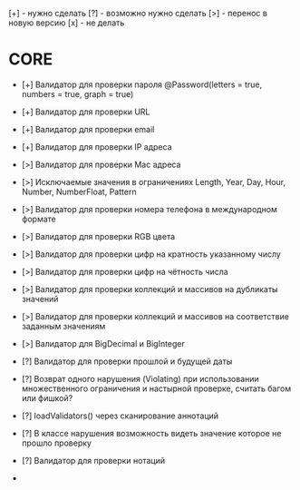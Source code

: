 [+] - нужно сделать
[?] - возможно нужно сделать
[>] - перенос в новую версию
[x] - не делать

# CORE
* [+] Валидатор для проверки пароля @Password(letters = true, numbers = true, graph = true)
* [+] Валидатор для проверки URL
* [+] Валидатор для проверки email
* [+] Валидатор для проверки IP адреса
* [>] Валидатор для проверки Mac адреса

* [>] Исключаемые значения в ограничениях Length, Year, Day, Hour, Number, NumberFloat, Pattern
* [>] Валидатор для проверки номера телефона в международном формате
* [>] Валидатор для проверки RGB цвета
* [>] Валидатор для проверки цифр на кратность указанному числу
* [>] Валидатор для проверки цифр на чётность числа

* [>] Валидатор для проверки коллекций и массивов на дубликаты значений
* [>] Валидатор для проверки коллекций и массивов на соответствие заданным значениям
* [>] Валидатор для BigDecimal и BigInteger
* [?] Валидатор для проверки прошлой и будущей даты
* [?] Возврат одного нарушения (Violating) при использовании множественного ограничения и настырной проверке, считать багом или фишкой?
* [?] loadValidators() через сканирование аннотаций
* [?] В классе нарушения возможность видеть значение которое не прошло проверку
* [?] Валидатор для проверки нотаций
* 
